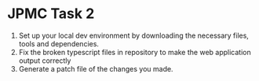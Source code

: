 # JPMC Task 2
1. Set up your local dev environment by downloading the necessary files, tools and dependencies.
2. Fix the broken typescript files in repository to make the web application output correctly
3. Generate a patch file of the changes you made.

